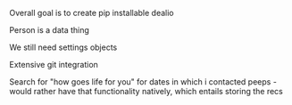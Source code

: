 Overall goal is to create pip installable dealio

Person is a data thing

We still need settings objects

Extensive git integration

Search for "how goes life for you" for dates in which i contacted peeps - would rather have that functionality natively, which entails storing the recs
